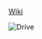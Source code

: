 [Wiki](WikiSolidus)  

![Drive](https://gitlab.com/solidus/hefei/uploads/0d1369a743f0723c97c278f3416ad8cf/Drive.JPG)
